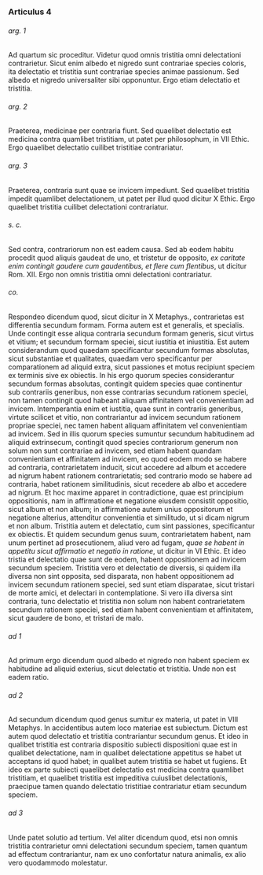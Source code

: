 ### Articulus 4

###### arg. 1
Ad quartum sic proceditur. Videtur quod omnis tristitia omni delectationi contrarietur. Sicut enim albedo et nigredo sunt contrariae species coloris, ita delectatio et tristitia sunt contrariae species animae passionum. Sed albedo et nigredo universaliter sibi opponuntur. Ergo etiam delectatio et tristitia.

###### arg. 2
Praeterea, medicinae per contraria fiunt. Sed quaelibet delectatio est medicina contra quamlibet tristitiam, ut patet per philosophum, in VII Ethic. Ergo quaelibet delectatio cuilibet tristitiae contrariatur.

###### arg. 3
Praeterea, contraria sunt quae se invicem impediunt. Sed quaelibet tristitia impedit quamlibet delectationem, ut patet per illud quod dicitur X Ethic. Ergo quaelibet tristitia cuilibet delectationi contrariatur.

###### s. c.
Sed contra, contrariorum non est eadem causa. Sed ab eodem habitu procedit quod aliquis gaudeat de uno, et tristetur de opposito, *ex caritate enim contingit gaudere cum gaudentibus, et flere cum flentibus*, ut dicitur Rom. XII. Ergo non omnis tristitia omni delectationi contrariatur.

###### co.
Respondeo dicendum quod, sicut dicitur in X Metaphys., contrarietas est differentia secundum formam. Forma autem est et generalis, et specialis. Unde contingit esse aliqua contraria secundum formam generis, sicut virtus et vitium; et secundum formam speciei, sicut iustitia et iniustitia. Est autem considerandum quod quaedam specificantur secundum formas absolutas, sicut substantiae et qualitates, quaedam vero specificantur per comparationem ad aliquid extra, sicut passiones et motus recipiunt speciem ex terminis sive ex obiectis. In his ergo quorum species considerantur secundum formas absolutas, contingit quidem species quae continentur sub contrariis generibus, non esse contrarias secundum rationem speciei, non tamen contingit quod habeant aliquam affinitatem vel convenientiam ad invicem. Intemperantia enim et iustitia, quae sunt in contrariis generibus, virtute scilicet et vitio, non contrariantur ad invicem secundum rationem propriae speciei, nec tamen habent aliquam affinitatem vel convenientiam ad invicem. Sed in illis quorum species sumuntur secundum habitudinem ad aliquid extrinsecum, contingit quod species contrariorum generum non solum non sunt contrariae ad invicem, sed etiam habent quandam convenientiam et affinitatem ad invicem, eo quod eodem modo se habere ad contraria, contrarietatem inducit, sicut accedere ad album et accedere ad nigrum habent rationem contrarietatis; sed contrario modo se habere ad contraria, habet rationem similitudinis, sicut recedere ab albo et accedere ad nigrum. Et hoc maxime apparet in contradictione, quae est principium oppositionis, nam in affirmatione et negatione eiusdem consistit oppositio, sicut album et non album; in affirmatione autem unius oppositorum et negatione alterius, attenditur convenientia et similitudo, ut si dicam nigrum et non album. Tristitia autem et delectatio, cum sint passiones, specificantur ex obiectis. Et quidem secundum genus suum, contrarietatem habent, nam unum pertinet ad prosecutionem, aliud vero ad fugam, *quae se habent in appetitu sicut affirmatio et negatio in ratione*, ut dicitur in VI Ethic. Et ideo tristia et delectatio quae sunt de eodem, habent oppositionem ad invicem secundum speciem. Tristitia vero et delectatio de diversis, si quidem illa diversa non sint opposita, sed disparata, non habent oppositionem ad invicem secundum rationem speciei, sed sunt etiam disparatae, sicut tristari de morte amici, et delectari in contemplatione. Si vero illa diversa sint contraria, tunc delectatio et tristitia non solum non habent contrarietatem secundum rationem speciei, sed etiam habent convenientiam et affinitatem, sicut gaudere de bono, et tristari de malo.

###### ad 1
Ad primum ergo dicendum quod albedo et nigredo non habent speciem ex habitudine ad aliquid exterius, sicut delectatio et tristitia. Unde non est eadem ratio.

###### ad 2
Ad secundum dicendum quod genus sumitur ex materia, ut patet in VIII Metaphys. In accidentibus autem loco materiae est subiectum. Dictum est autem quod delectatio et tristitia contrariantur secundum genus. Et ideo in qualibet tristitia est contraria dispositio subiecti dispositioni quae est in qualibet delectatione, nam in qualibet delectatione appetitus se habet ut acceptans id quod habet; in qualibet autem tristitia se habet ut fugiens. Et ideo ex parte subiecti quaelibet delectatio est medicina contra quamlibet tristitiam, et quaelibet tristitia est impeditiva cuiuslibet delectationis, praecipue tamen quando delectatio tristitiae contrariatur etiam secundum speciem.

###### ad 3
Unde patet solutio ad tertium. Vel aliter dicendum quod, etsi non omnis tristitia contrarietur omni delectationi secundum speciem, tamen quantum ad effectum contrariantur, nam ex uno confortatur natura animalis, ex alio vero quodammodo molestatur.

